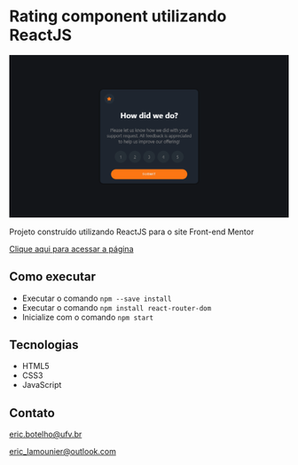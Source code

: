# Rating component utilizando ReactJS

![preview](/src/Images/preview/notenook.jpg)

Projeto construído utilizando ReactJS para o site Front-end Mentor

[Clique aqui para acessar a página](https://ericlamounier.github.io/Rating-REACT/)

## Como executar
- Executar o comando `npm --save install`
- Executar o comando `npm install react-router-dom`
- Inicialize com o comando `npm start`

## Tecnologias

- HTML5
- CSS3
- JavaScript

## Contato
eric.botelho@ufv.br

eric_lamounier@outlook.com